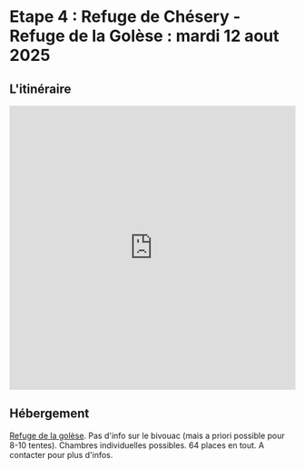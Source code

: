 # Etape 4 : Refuge de Chésery - Refuge de la Golèse : mardi 12 aout 2025

## L'itinéraire

<iframe src="https://gpx.studio/?state=%7B%22ids%22:%5B%221aVsciGRATNzQKNVL5u6AnAH4t2t6Ba5T%22%5D%7D&embed&distance" width="100%" height="500" frameborder="0" allowfullscreen><p><a href="https://gpx.studio/?state=%7B%22ids%22:%5B%221aVsciGRATNzQKNVL5u6AnAH4t2t6Ba5T%22%5D%7D"></a></p></iframe>


## Hébergement

[Refuge de la golèse](https://www.refuge-golese.com/).
Pas d'info sur le bivouac (mais a priori possible pour 8-10 tentes). Chambres individuelles possibles. 64 places en tout.
A contacter pour plus d'infos.
